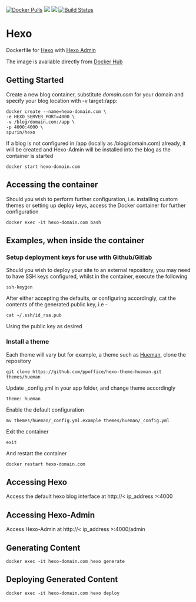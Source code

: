 [![Docker Pulls](https://img.shields.io/docker/pulls/spurin/hexo.svg)](https://hub.docker.com/r/spurin/hexo/)
[![](https://images.microbadger.com/badges/version/spurin/hexo.svg)](https://microbadger.com/images/spurin/hexo "Get your own version badge on microbadger.com")
[![](https://images.microbadger.com/badges/image/spurin/hexo.svg)](https://microbadger.com/images/spurin/hexo "Get your own image badge on microbadger.com")
[![Build Status](https://img.shields.io/docker/cloud/build/spurin/hexo.svg)](https://hub.docker.com/r/spurin/hexo/)

Hexo
============

Dockerfile for [Hexo](https://hexo.io/) with [Hexo Admin](https://github.com/jaredly/hexo-admin)

The image is available directly from [Docker Hub](https://hub.docker.com/r/spurin/hexo/)

## Getting Started

Create a new blog container, substitute *domain.com* for your domain and specify your blog location with -v target:/app:

```
docker create --name=hexo-domain.com \
-e HEXO_SERVER_PORT=4000 \
-v /blog/domain.com:/app \
-p 4000:4000 \
spurin/hexo
```

If a blog is not configured in /app (locally as /blog/domain.com) already, it will be created and Hexo-Admin will be installed into the blog as the container is started

```
docker start hexo-domain.com
```


## Accessing the container

Should you wish to perform further configuration, i.e. installing custom themes or setting up deploy keys, access the Docker container for further configuration

```
docker exec -it hexo-domain.com bash
```

## Examples, when inside the container

### Setup deployment keys for use with Github/Gitlab

Should you wish to deploy your site to an external repository, you may need to have SSH keys configured, whilst in the container, execute the following

```
ssh-keygen
```

After either accepting the defaults, or configuring accordingly, cat the contents of the generated public key, i.e -

```
cat ~/.ssh/id_rsa.pub
```
Using the public key as desired


### Install a theme

Each theme will vary but for example, a theme such as [Hueman](https://github.com/ppoffice/hexo-theme-hueman), clone the repository

```
git clone https://github.com/ppoffice/hexo-theme-hueman.git themes/hueman
```

Update _config.yml in your app folder, and change theme accordingly

```
theme: hueman
```

Enable the default configuration

```
mv themes/hueman/_config.yml.example themes/hueman/_config.yml
```

Exit the container

```
exit
```

And restart the container

```
docker restart hexo-domain.com
```


## Accessing Hexo

Access the default hexo blog interface at http://< ip_address >:4000

## Accessing Hexo-Admin

Access Hexo-Admin at http://< ip_address >:4000/admin

## Generating Content

```
docker exec -it hexo-domain.com hexo generate
```

## Deploying Generated Content

```
docker exec -it hexo-domain.com hexo deploy
```
